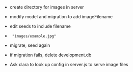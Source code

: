 * create directory for images in server 
* modify model and migration to add imageFilename 
* edit seeds to include filename
*      "images/example.jpg"
* migrate, seed again 
*    if migration fails, delete development.db


* Ask clara to look up config in server.js to serve image files 
